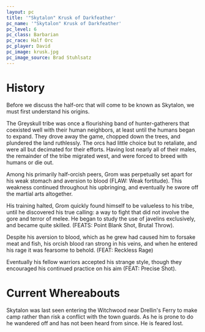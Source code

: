 ```yaml
---
layout: pc
title: '"Skytalon" Krusk of Darkfeather'
pc_name: '"Skytalon" Krusk of Darkfeather'
pc_level: 6
pc_class: Barbarian
pc_race: Half Orc
pc_player: David
pc_image: krusk.jpg
pc_image_source: Brad Stuhlsatz
---
```

# History
Before we discuss the half-orc that  will come to be known as Skytalon, we must first understand his origins.

The Greyskull tribe was once a flourishing band of hunter-gatherers that coexisted well with their human neighbors, at least until the humans began to expand. They drove away the game, chopped down the trees, and plundered the land ruthlessly. The orcs had little choice but to retaliate, and were all but decimated for their efforts. Having lost nearly all of their males, the remainder of the tribe migrated west, and were forced to breed with humans or die out.

Among his primarily half-orcish peers, Grom was perpetually set apart for his weak stomach and aversion to blood (FLAW: Weak fortitude). This weakness continued throughout his upbringing, and eventually he swore off the martial arts altogether. 

His training halted, Grom quickly found himself to be valueless to his tribe, until he discovered his true calling: a way to fight that did not involve the gore and terror of melee. He began to study the use of javelins exclusively, and became quite skilled. (FEATS: Point Blank Shot, Brutal Throw). 

Despite his aversion to blood, which as he grew had caused him to forsake meat and fish, his orcish blood ran strong in his veins, and when he entered his rage it was fearsome to behold. (FEAT: Reckless Rage)

Eventually his fellow warriors accepted his strange style, though they encouraged his continued practice on his aim (FEAT: Precise Shot).

# Current Whereabouts
Skytalon was last seen entering the Witchwood near Drellin's Ferry to make camp rather than risk a conflict with the town guards. As he is prone to do he wandered off and has not been heard from since. He is feared lost.
